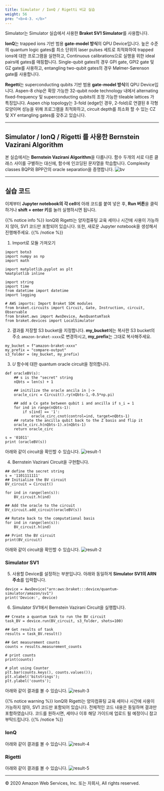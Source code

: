 ```yaml
---
title: Simulator / IonQ / Rigetti 비교 실습
weight: 56
pre: "<b>4-3. </b>"
---
```


Simulator는 Simulator 실습에서 사용한 **Braket SV1 Simulator**를 사용합니다. 

**IonQ**는 trapped ions 기반 범용 **gate-model 방식**의 QPU Device입니다. 높은 수준의 quantum logic gates를 최소 단위의 laser pulses 세트로 최적화하여 trapped ions에 대한 프로그램을 실현하고, Continuous calibrations으로 실행을 위한 ideal pairs에 gates를 매핑합니다. Single-qubit gates의 경우 GPI gate, GPI2 gate 및 GZ gate를 사용하고, entangling two-qubit gates의 경우 Mølmer-Sørenson gate를 사용합니다.

**Regetti**는 superconducting qubits 기반 범용 **gate-model 방식**의 QPU Device입니다. Aspen-8 chip은 확장 가능한 32-qubit node technology 내에서 alternating fixed-frequency 및 superconducting qubits의 조정 가능한 tileable lattices 가 특징입니다. Aspen chip topology는 3-fold (edge인 경우, 2-fold)로 연결된 8 각형 모양이며 성능을 위해 프로그램을 최적화하고, circuit depth를 최소화 할 수 있는 CZ 및 XY entangling gates를 갖추고 있습니다.

---

## Simulator / IonQ / Rigetti 를 사용한 Bernstein Vazirani Algorithm
본 실습에서는 **Bernstein Vazirani Algorithm**을 다룹니다. 함수 두개의 서로 다른 클래스 사이를 구별하는 대신에, 함수에 인코딩된 문자열을 학습합니다. Complexity classes BQP와 BPP간의 oracle separation을 증명합니다.
![bv](./images/bv-algorithm.png)

--- 
## 실습 코드
이제부터 **Jupyter notebook의 각 cell**에 아래 코드를 붙여 넣은 후, **Run 버튼**을 클릭하거나 **shift + enter 키**를 눌러 실행하시면 됩니다.

{{% notice info  %}}
IonQ와 Rigetti는 양자컴퓨팅 교육 세미나 시간에 사용이 가능하지 않아, SV1 코드만 포함되어 있습니다. 또한, 새로운 Jupyter notebook을 생성해서 진행해주세요.
{{% /notice %}}

1. Import로 모듈 가져오기
```
import boto3
import numpy as np
import math

import matplotlib.pyplot as plt
%matplotlib inline

import string
import time
from datetime import datetime
import logging

# AWS imports: Import Braket SDK modules
from braket.circuits import Circuit, Gate, Instruction, circuit, Observable
from braket.aws import AwsDevice, AwsQuantumTask
from braket.devices import LocalSimulator
```

2. 결과를 저장할 S3 bucket을 지정합니다. **my_bucket**에는 복사한 S3 bucket의 주소 `amazon-braket-xxxx`로 변경하시고, **my_prefix**는 그대로 복사해주세요.
```
my_bucket = f"amazon-braket-xxxx"
my_prefix = "compare-output"
s3_folder = (my_bucket, my_prefix)
```

3. _U_ 함수에 대한 quantum oracle circuit을 정의합니다.
```
def oracleBV(s):
    ## s is the "secret" string
    nQbts = len(s) + 1
    
    ## initilize the oracle ancila in |->
    oracle_circ = Circuit().ry(nQbts-1,-0.5*np.pi)
    
    ## add a Cx gate between qubit i and ancilla if s_i = 1 
    for ind in range(nQbts-1):
        if s[ind] == '1':
            oracle_circ.cnot(control=ind, target=nQbts-1)
    ## rotate the ancilla qubit back to the Z basis and flip it        
    oracle_circ.h(nQbts-1).x(nQbts-1)
    return oracle_circ
```

```
s = '01011'
print (oracleBV(s))
```

아래와 같이 circuit을 확인할 수 있습니다.
![result-1](./images/result-1.png)

4. Bernstein Vazirani Circuit을 구현합니다.
```
## define the secret string
s = '1101111111'
## Initialize the BV circuit
BV_circuit = Circuit()

for ind in range(len(s)):
    BV_circuit.h(ind)

## Add the oracle to the circuit
BV_circuit.add_circuit(oracleBV(s))

## Rotate back to the computational basis
for ind in range(len(s)):
    BV_circuit.h(ind)

## Print the BV circuit
print(BV_circuit)
```

아래와 같이 circuit을 확인할 수 있습니다.
![result-2](./images/result-2.png)


### Simulator SV1
5. 사용할 Device를 설정하는 부분입니다. 아래와 동일하게 **Simulator SV1의 ARN 주소**를 입력합니다.
```
device = AwsDevice("arn:aws:braket:::device/quantum-simulator/amazon/sv1")
print('Device:', device)
```

6. Simulator SV1에서 Bernstein Vazirani Circuit을 실행합니다.
```
## Create a quantum task to run the BV circuit
task_BV = device.run(BV_circuit, s3_folder, shots=100)

## Get results of task
results = task_BV.result()

## Get measurement counts
counts = results.measurement_counts

# print counts
print(counts)

# plot using Counter
plt.bar(counts.keys(), counts.values());
plt.xlabel('bitstrings');
plt.ylabel('counts');
```

아래와 같이 결과를 볼 수 있습니다.
![result-3](./images/result-3.png)

{{% notice warning %}}
IonQ와 Rigetti는 양자컴퓨팅 교육 세미나 시간에 사용이 가능하지 않아, SV1 코드만 포함되어 있습니다. 전체적인 코드 내용은 동일하며 결과만 포함하였습니다. 코드를 원하시면, 세미나 이후 해당 가이드에 업로드 될 예정이니 참고 부탁드립니다.
{{% /notice %}}

### IonQ
아래와 같이 결과를 볼 수 있습니다.
![result-4](./images/result-4.png)


### Rigetti
아래와 같이 결과를 볼 수 있습니다.
![result-5](./images/result-5.png)

---

© 2020 Amazon Web Services, Inc. 또는 자회사, All rights reserved.
